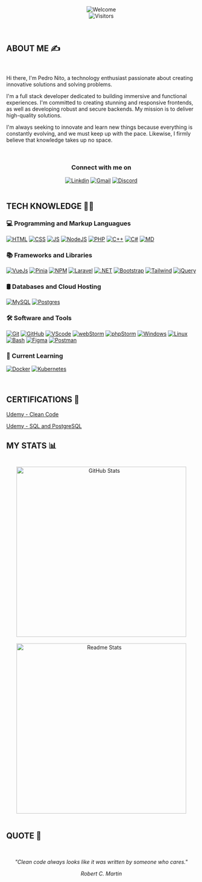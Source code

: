 <div align="center">
    <img src="https://readme-typing-svg.demolab.com?font=JetBrains+Mono&size=44&pause=1000&color=5092FF&center=true&vCenter=true&random=false&width=500&height=150&lines=Welcome+%F0%9F%91%8B" alt="Welcome" />
</div>

<div align="center">
    <img src="https://komarev.com/ghpvc/?username=PedroNito&style=for-the-badge&color=5092FF&label=Visitors" alt="Visitors" />
</div>

<br>
<br>

 ## ABOUT ME ✍️
<br>
<div>

Hi there, I'm Pedro Nito, a technology enthusiast passionate about creating innovative solutions and solving problems.

I'm a full stack developer dedicated to building immersive and functional experiences. I'm committed to creating stunning and responsive frontends, as well as developing robust and secure backends. My mission is to deliver high-quality solutions.

I'm always seeking to innovate and learn new things because everything is constantly evolving, and we must keep up with the pace. Likewise, I firmly believe that knowledge takes up no space.

</div>
<br>

<div align="center">


<h3> Connect with me on </h3>
    <a href="https://www.linkedin.com/in/pedro-nito-b20126205/"><img alt="Linkdin" src="https://skillicons.dev/icons?i=linkedin"/><a/>
    <a href="mailto:pedro.nito.23@gmail.com"><img alt="Gmail" src="https://skillicons.dev/icons?i=gmail"/><a/>
    <a href="https://discordapp.com/users/593920040454324224"><img alt="Discord" src="https://skillicons.dev/icons?i=discord"/><a/>
</div>


<br>

## TECH KNOWLEDGE 👨‍💻

### 💻 Programming and Markup Languagues 

<a href="https://developer.mozilla.org/en-US/docs/Web/HTML"><img alt="HTML" src="https://skillicons.dev/icons?i=html"/></a>
<a href="https://developer.mozilla.org/en-US/docs/Web/CSS"><img alt="CSS" src="https://skillicons.dev/icons?i=css"/></a>
<a href="https://developer.mozilla.org/en-US/docs/Web/JavaScript"><img alt="JS" src="https://skillicons.dev/icons?i=js"/></a>
<a href="https://nodejs.org/"><img alt="NodeJS" src="https://skillicons.dev/icons?i=nodejs"/></a>
<a href="https://www.php.net/"><img alt="PHP" src="https://skillicons.dev/icons?i=php"/></a>
<a href="https://cplusplus.com/"><img alt="C++" src="https://skillicons.dev/icons?i=cpp"/></a>
<a href="https://dotnet.microsoft.com/en-us/languages/csharp"><img alt="C#" src="https://skillicons.dev/icons?i=cs"/></a>
<a href="https://www.markdownguide.org/"><img alt="MD" src="https://skillicons.dev/icons?i=md"/></a>

### 📚 Frameworks and Libraries

<a href="https://vuejs.org/"><img alt="VueJs" src="https://skillicons.dev/icons?i=vue"/></a>
<a href="https://pinia.vuejs.org/"><img alt="Pinia" src="https://skillicons.dev/icons?i=pinia"/></a>
<a href="https://www.npmjs.com/"><img alt="NPM" src="https://skillicons.dev/icons?i=npm"/></a>
<a href="https://laravel.com/"><img alt="Laravel" src="https://skillicons.dev/icons?i=laravel"/></a>
<a href="https://dotnet.microsoft.com/en-us/"><img alt=".NET" src="https://skillicons.dev/icons?i=dotnet"/></a>
<a href="https://getbootstrap.com/"><img alt="Bootstrap" src="https://skillicons.dev/icons?i=bootstrap"/></a>
<a href="https://tailwindcss.com/"><img alt="Tailwind" src="https://skillicons.dev/icons?i=tailwind"/></a>
<a href="https://jquery.com/"><img alt="jQuery" src="https://skillicons.dev/icons?i=jquery"/></a>

### 🛢️ Databases and Cloud Hosting

<a href="https://www.mysql.com/"><img alt="MySQL" src="https://skillicons.dev/icons?i=mysql"/></a>
<a href="https://www.postgresql.org/"><img alt="Postgres" src="https://skillicons.dev/icons?i=postgres"/></a>

### 🛠️ Software and Tools

<a href="https://git-scm.com/"><img alt="Git" src="https://skillicons.dev/icons?i=git"/></a>
<a href="https://github.com/"><img alt="GitHub" src="https://skillicons.dev/icons?i=github"/></a>
<a href="https://code.visualstudio.com/"><img alt="VScode" src="https://skillicons.dev/icons?i=vscode"/></a>
<a href="https://www.jetbrains.com/webstorm/"><img alt="webStorm" src="https://skillicons.dev/icons?i=webstorm"/></a>
<a href="https://www.jetbrains.com/phpstorm/"><img alt="phpStorm" src="https://skillicons.dev/icons?i=phpstorm"/></a>
<a href="https://www.microsoft.com/en-us/windows?r=1"><img alt="Windows" src="https://skillicons.dev/icons?i=windows"/></a>
<a href="https://www.linux.org/"><img alt="Linux" src="https://skillicons.dev/icons?i=linux"/></a>
<a href="https://www.gnu.org/software/bash/manual/bash.html"><img alt="Bash" src="https://skillicons.dev/icons?i=bash"/></a>
<a href="https://www.figma.com/"><img alt="Figma" src="https://skillicons.dev/icons?i=figma"/></a>
<a href="https://www.postman.com/"><img alt="Postman" src="https://skillicons.dev/icons?i=postman"/></a>

### 🌱 Current Learning 

<a href="https://www.docker.com/"><img alt="Docker" src="https://skillicons.dev/icons?i=docker"/></a>
<a href="https://kubernetes.io/"><img alt="Kubernetes" src="https://skillicons.dev/icons?i=kubernetes"/></a>

<!-- 
<a href="https://angular.io/"><img alt="Angular" src="https://skillicons.dev/icons?i=angular"/></a>
<a href="https://www.typescriptlang.org/"><img alt="TypeScript" src="https://skillicons.dev/icons?i=ts"/></a>
<a href="https://sass-lang.com/"><img alt="Sass" src="https://skillicons.dev/icons?i=sass"/></a>
-->
<br>

## CERTIFICATIONS 🏅
<a href="https://udemy-certificate.s3.amazonaws.com/pdf/UC-732b1f69-ef8b-48a1-88aa-482c438669ab.pdf">Udemy - Clean Code</a>
<br>

<a href="https://udemy-certificate.s3.amazonaws.com/pdf/UC-2b9e4924-df21-4f99-b13f-b6c2d6f25f4e.pdf">Udemy - SQL and PostgreSQL</a>
<br>

## MY STATS 📊

<br>

<div align="center">
    <img width=450 src="https://streak-stats.demolab.com?user=PedroNito&theme=react" alt="GitHub Stats" />
</div>

<br/>

<div align="center">
    <img width=450 src="https://github-readme-stats.vercel.app/api?username=PedroNito&show_icons=true&theme=react&rank_icon=github" alt="Readme Stats" />
</div>

<br>

## QUOTE 💭

<br>
<div align="center">

*"Clean code always looks like it was written by someone who cares."*
<br>

*Robert C. Martin*

</div>

